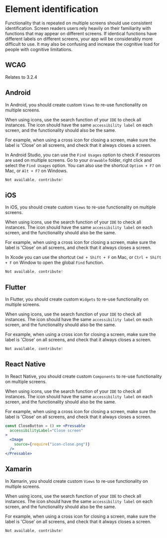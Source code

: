 # Element identification

Functionality that is repeated on multiple screens should use consistent identification. Screen readers users rely heavily on their familiarity with functions that may appear on different screens. If identical functions have different labels on different screens, your app will be considerably more difficult to use. It may also be confusing and increase the cognitive load for people with cognitive limitations.

## WCAG

Relates to 3.2.4

## Android

In Android, you should create custom `Views` to re-use functionality on multiple screens.

When using icons, use the search function of your `IDE` to check all instances. The icon should have the same `accessibility label` on each screen, and the functionality should also be the same.

For example, when using a cross icon for closing a screen, make sure the label is 'Close' on all screens, and check that it always closes a screen.

In Android Studio, you can use the `Find Usages` option to check if resources are used on multiple screens. Go to your `drawable` folder, right click and select the `Find Usages` option. You can also use the shortcut `Option + F7` on Mac, or `Alt + F7` on Windows.

```kotlin
Not available, contribute!
```

## iOS

In iOS, you should create custom `Views` to re-use functionality on multiple screens.

When using icons, use the search function of your `IDE` to check all instances. The icon should have the same `accessibility label` on each screen, and the functionality should also be the same.

For example, when using a cross icon for closing a screen, make sure the label is 'Close' on all screens, and check that it always closes a screen.

In Xcode you can use the shortcut  `Cmd + Shift + F` on Mac, or `Ctrl + Shift + F` on Window  to open the global `Find` function.

```swift
Not available, contribute!
```

## Flutter

In Flutter, you should create custom `Widgets` to re-use functionality on multiple screens.

When using icons, use the search function of your `IDE` to check all instances. The icon should have the same `accessibility label` on each screen, and the functionality should also be the same.

For example, when using a cross icon for closing a screen, make sure the label is 'Close' on all screens, and check that it always closes a screen.

```dart
Not available, contribute!
```

## React Native

In React Native, you should create custom `Components` to re-use functionality on multiple screens.

When using icons, use the search function of your `IDE` to check all instances. The icon should have the same `accessibility label` on each screen, and the functionality should also be the same.

For example, when using a cross icon for closing a screen, make sure the label is 'Close' on all screens, and check that it always closes a screen.

```jsx
const CloseButton = () => <Pressable
  accessibilityLabel="Close screen"
>
  <Image
    source={require("icon-close.png")}
  />
</Pressable>
```

## Xamarin

In Xamarin, you should create custom `Views` to re-use functionality on multiple screens.

When using icons, use the search function of your `IDE` to check all instances. The icon should have the same `accessibility label` on each screen, and the functionality should also be the same.

For example, when using a cross icon for closing a screen, make sure the label is 'Close' on all screens, and check that it always closes a screen.

```csharp
Not available, contribute!
```
